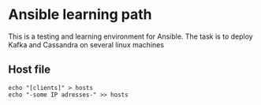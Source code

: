 # Ansible learning path
This is a testing and learning environment for Ansible. The task is to deploy Kafka and Cassandra on several linux machines
## Host file
```
echo "[clients]" > hosts
echo "-some IP adresses-" >> hosts
```